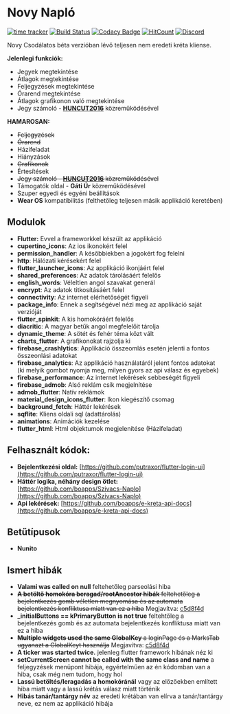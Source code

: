 # Novy Napló
[![time tracker](https://wakatime.com/badge/github/NovySoft/novyNaplo.svg)](https://wakatime.com/badge/github/NovySoft/novyNaplo)
[![Build Status](https://travis-ci.com/NovySoft/novyNaplo.svg?branch=master)](https://travis-ci.com/NovySoft/novyNaplo)
[![Codacy Badge](https://api.codacy.com/project/badge/Grade/f08d8ae48160409997ea32cf95d1a64f)](https://www.codacy.com/manual/Legolaszstudio/novyNaplo?utm_source=github.com&amp;utm_medium=referral&amp;utm_content=NovySoft/novyNaplo&amp;utm_campaign=Badge_Grade)
[![HitCount](http://hits.dwyl.io/NovySoft/novyNaplo.svg)](http://hits.dwyl.io/NovySoft/novyNaplo)
[![Discord](https://img.shields.io/discord/340112709628592139.svg)](http://discord.gg/rmjC4d4)

Novy Csodálatos béta verzióban lévő teljesen nem eredeti kréta kliense.

**Jelenlegi funkciók:**
*  Jegyek megtekintése
*  Átlagok megtekintése
*  Feljegyzések megtekintése
*  Órarend megtekintése
*  Átlagok grafikonon való megtekintése
*  Jegy számoló - **[HUNCUT2016](https://github.com/huncut2016)** közreműködésével

**HAMAROSAN:**
*  ~~Feljegyzések~~
*  ~~Órarend~~
*  Házifeladat
*  Hiányzások
*  ~~Grafikonok~~
*  Értesítések
*  ~~Jegy számoló - **[HUNCUT2016](https://github.com/huncut2016)** közreműködésével~~
*  Támogatók oldal - **Gáti Úr** közreműködésével
*  Szuper egyedi és egyéni beállítások
*  **Wear OS** kompatibilitás (felthetőleg teljesen másik applikáció keretében)

## Modulok
*  **Flutter:** Evvel a frameworkkel készült az applikáció
*  **cupertino_icons**: Az ios ikonokért felel
*  **permission_handler**: A későbbiekben a jogokért fog felelni
*  **http**: Hálózati kérésekért felel
*  **flutter_launcher_icons**: Az applikáció ikonjáért felel
*  **shared_preferences**: Az adatok tárolásáért felelős
*  **english_words**: Véleltlen angol szavakat generál
*  **encrypt**: Az adatok titkosításáért felel
*  **connectivity**: Az internet elérhetőségét figyeli
*  **package_info**: Ennek a segítségével nézi meg az applikáció saját verzióját
*  **flutter_spinkit**: A kis homokóráért felelős
*  **diacritic**: A magyar betűk angol megfelelőit tárolja
*  **dynamic_theme**: A sötét és fehér téma közt vált
*  **charts_flutter**: A grafikonokat rajzolja ki
*  **firebase_crashlytics**: Applikáció összeomlás esetén jelenti a fontos összeonlási adatokat
*  **firebase_analytics**: Az applikáció használatáról jelent fontos adatokat (ki melyik gombot nyomja meg, milyen gyors az api válasz és egyebek)
*  **firebase_performance**: Az internet lekérések sebbeségét figyeli
*  **firebase_admob**: Alsó reklám csík megjelnítése
*  **admob_flutter**: Natív reklámok
*  **material_design_icons_flutter**: Ikon kiegészítő csomag
*  **background_fetch**: Háttér lekérések
*  **sqflite**: Kliens oldali sql (adattárolás)
*  **animations**: Animációk kezelése
*  **flutter_html**: Html objektumok megjelenítése (Házifeladat)

## Felhasznált kódok:
*  **Bejelentkezési oldal:** [https://github.com/putraxor/flutter-login-ui](https://github.com/putraxor/flutter-login-ui)
*  **Háttér logika, néhány design ötlet:** [https://github.com/boapps/Szivacs-Naplo](https://github.com/boapps/Szivacs-Naplo)
*  **Api lekérések:** [https://github.com/boapps/e-kreta-api-docs](https://github.com/boapps/e-kreta-api-docs)


## Betűtípusok
*  **Nunito**

## Ismert hibák
*  **Valami was called on null** feltehetőleg parseolási hiba
*  ~~**A betöltő homokóra beragad/rootAncestor hibák** feltehetőleg a bejelentkezés gomb véletlen megnyomása és az automata bejelentkezés konfliktusa miatt van ez a hiba~~ Megjavítva: [c5d8f4d](https://github.com/NovySoft/novyNaplo/commit/c5d8f4dc18225fc848af0f70681b2d5ea9d88a0c)
*  **_initialButtons == kPrimaryButton is not true** feltehtőleg a bejelentkezés gomb és az automata bejelentkezés konfliktusa miatt van ez a hiba
*  ~~**Multiple widgets used the same GlobalKey** a loginPage és a MarksTab ugyanazt a GlobalKeyt használja~~ Megjavítva: [c5d8f4d](https://github.com/NovySoft/novyNaplo/commit/c5d8f4dc18225fc848af0f70681b2d5ea9d88a0c)
*  **A ticker was started twice.** jelenleg flutter framework hibának néz ki
*  **setCurrentScreen cannot be called with the same class and name** a feljegyzések menüpont hibája, egyértelműen az én kódomban van a hiba, csak még nem tudom, hogy hol
*  **Lassú betöltés/leragadás a homokóránál** vagy az előzőekben említett hiba miatt vagy a lassú krétás válasz miatt történik
*  **Hibás tanár/tantárgy név** az eredeti krétában van elírva a tanár/tantárgy neve, ez nem az applikáció hibája